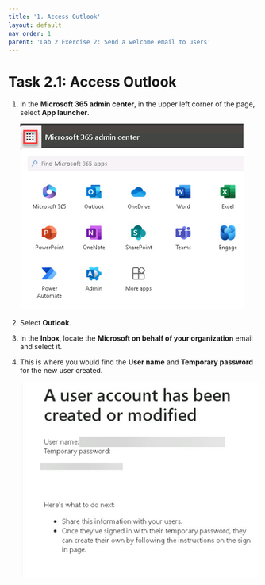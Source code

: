```yaml
---
title: '1. Access Outlook'
layout: default
nav_order: 1
parent: 'Lab 2 Exercise 2: Send a welcome email to users'
---
```


# Task 2.1: Access Outlook

1. In the **Microsoft 365 admin center**, in the upper left corner of the page, select **App launcher**.

    ![l2a5.jpg](../media/lab2/a5.jpg)

1. Select **Outlook**.

1. In the **Inbox**, locate the **Microsoft on behalf of your organization** email and select it. 

1. This is where you would find the **User name** and **Temporary password** for the new user created.

    ![l2a6.jpg](../media/lab2/a6.jpg)